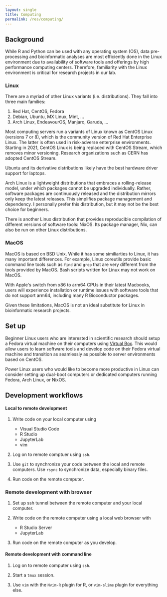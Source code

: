 ```yaml
---
layout: single
title: Computing
permalink: /res/computing/
---
```


## Background

While R and Python can be used with any operating system (OS), data
pre-processing and bioinformatic analyses are most efficiently done in
the Linux environment due to availability of software tools and offerings
by high performance computing centers.
Therefore, familiarity with the Linux environment is critical for
research projects in our lab.

### Linux

There are a myriad of other Linux variants (i.e. distributions).
They fall into three main families:

1. Red Hat, CentOS, Fedora
2. Debian, Ubuntu, MX Linux, Mint, ...
3. Arch Linux, EndeavourOS, Manjaro, Garuda, ...

Most computing servers run a variants of Linux known as
CentOS Linux (versions 7 or 8), which is the community version of Red Hat Enterprise Linux.
The latter is often used in risk-adverse enterprise environments.
Starting in 2021, CentOS Linux is being replaced with CentOS Stream, which removes
minor versioning. Research organizations such as CERN has adopted CentOS Stream.

Ubuntu and its derivative distributions likely have the best hardware driver support
for laptops.

Arch Linux is a lightweight distributions that embraces a rolling-release model,
under which packages cannot be upgraded individually. Rather, software packages
are continuously released and the distribution mirrors only keep the latest
releases. This simplifies package management and dependency.
I personally prefer this distribution, but it may not be the best choice
for beginners.

There is another Linux distribution that provides reproducible compilation of 
different versions of software tools: NixOS. Its package manager, Nix, can
also be run on other Linux distributions.

### MacOS

MacOS is based on BSD Unix. While it has some similiarties to Linux, it has
many important differences. For example, Linux coreutils provide basic command
line tools such as `find` and `grep` that are very different from the tools
provided by MacOS. Bash scripts written for Linux may not work on MacOS.

With Apple's switch from x86 to arm64 CPUs in their latest Macbooks, users will
experience installation or runtime issues with software tools that do
not support arm64, including many R Bioconductor packages.

Given these limitations, MacOS is not an ideal substitute for Linux in 
bioinformatic research projects.

## Set up

Beginner Linux users who are interested in scientific research
should setup a Fedora virtual machine on their computers using
[Virtual Box](https://www.virtualbox.org/wiki/Downloads).
This would allow users to learn software tools and develop code on their Fedora
virtual machine and transition as seamlessly as possible to server
environments based on CentOS.

Power Linux users who would like to become more productive in Linux
can consider setting up dual-boot computers or dedicated computers 
running Fedora, Arch Linux, or NixOS.

## Development workflows

#### Local to remote development

1. Write code on your local computer using
    - Visual Studio Code
    - R Studio
    - JupyterLab
    - vim

2. Log on to remote comptuer using `ssh`.

3. Use `git` to synchronize your code between the local and remote computers.
   Use `rsync` to synchronize data, especially binary files.

4. Run code on the remote computer.

### Remote development with browser

1. Set up ssh tunnel between the remote computer and your local computer.

2. Write code on the remote computer using a local web browser with
    - R Studio Server
    - JupyterLab

3. Run code on the remote computer as you develop.

#### Remote development with command line

1. Log on to remote computer using `ssh`.

2. Start a `tmux` session.

3. Use `vim` with the `Nvim-R` plugin for R, or `vim-slime` plugin for 
   everything else.


